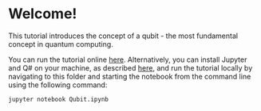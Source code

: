 # Welcome!

This tutorial introduces the concept of a qubit - the most fundamental concept in quantum computing.

You can run the tutorial online [here](https://mybinder.org/v2/gh/Microsoft/QuantumKatas/master?filepath=tutorials/Qubit/Qubit.ipynb).
Alternatively, you can install Jupyter and Q# on your machine, as described [here](https://docs.microsoft.com/quantum/install-guide#develop-with-jupyter-notebooks), and run the tutorial locally by navigating to this folder and starting the notebook from the command line using the following command:

    jupyter notebook Qubit.ipynb
